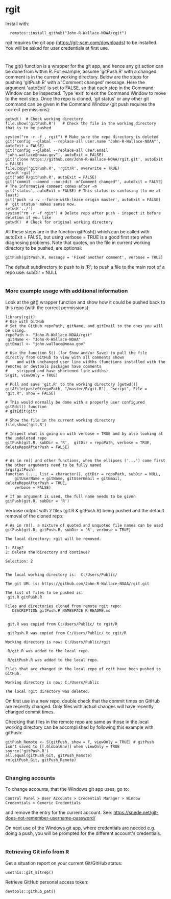 # rgit

Install with:

      remotes::install_github("John-R-Wallace-NOAA/rgit")

rgit requires the git app (https://git-scm.com/downloads) to be installed.  You will be asked for user credentials at first use.
#
The git() function is a wrapper for the git app, and hence any git action can be done from within R. For example, assume 'gitPush.R' with a changed comment is in the current working directory. Below are the steps for pushing 'gitPush.R' with a 'Comment changed' message. Here the argument 'autoExit' is set to FALSE, so that each step in the Command Window can be inspected. Type 'exit' to exit the Command Window to move to the next step. Once the repo is cloned, 'git status' or any other git command can be given in the Command Window (git push requires the correct permissions):

    getwd()  # Check working directory
    file.show('gitPush.R')   # Check the file in the working directory that is to be pushed 
    
    system("rm -r -f , rgit") # Make sure the repo directory is deleted
    git('config --global --replace-all user.name "John-R-Wallace-NOAA"', autoExit = FALSE)
    git('config --global --replace-all user.email "john.wallace@noaa.gov"', autoExit = FALSE)
    git('clone https://github.com/John-R-Wallace-NOAA/rgit.git', autoExit = FALSE)
    file.copy('gitPush.R', 'rgit/R', overwrite = TRUE)
    setwd('rgit')
    git('add R/gitPush.R', autoExit = FALSE)
    git('commit --amend --no-edit -m"Comment changed"', autoExit = FALSE) # The informative comment comes after -m
    git('status', autoExit = FALSE) # This status is confusing (to me at least)
    git('push -u -v --force-with-lease origin master', autoExit = FALSE)  # 'git status' makes sense now.  
    setwd('../')
    system("rm -r -f rgit") # Delete repo after push - inspect it before deletion if you like
    getwd()  # Check for original working directory
    
All these steps are in the function gitPush() which can be called with autoExit = FALSE, but using verbose = TRUE is a good first step when diagnosing problems. Note that quotes, on the file in current working directory to be pushed, are optional:

    gitPush(gitPush.R, message = 'Fixed another comment', verbose = TRUE)   
    
The default subdirectory to push to is 'R'; to push a file to the main root of a repo use: subDir = NULL

#
### More example usage with additional information

Look at the git() wrapper function and show how it could be pushed back to this repo (with the correct permissions):

    library(rgit)
    # Use with GitHub
    # Set the GitHub repoPath, gitName, and gitEmail to the ones you will be using.
    repoPath <- "John-R-Wallace-NOAA/rgit"
     gitName <- "John-R-Wallace-NOAA" 
    gitEmail <- "john.wallace@noaa.gov"

    # Use the function S() (for Show and/or Save) to pull the file directly from GitHub to view with all comments shown 
    #    and with unchanged user line widths (functions installed with the remotes or devtools packages have comments 
    #    stripped and have shortened line widths)
    S(git, viewOnly = TRUE) 
    
    # Pull and save 'git.R' to the working directory [getwd()] 
    gitAFile(paste0(repoPath, "/master/R/git.R"), "script", File = "git.R", show = FALSE)  
    
    # This would normally be done with a properly user configured gitEdit() function
    # gitEdit(git)
    
    # Show the file in the current working directory
    file.show('git.R')  
    
    # Inspect what is going on with verbose = TRUE and by also looking at the undeleted repo
    gitPush(git.R, subDir = 'R',  gitDir = repoPath, verbose = TRUE, deleteRepoAfterPush = FALSE) 
    
    
    # As in rm() and other functions, when the ellipses ('...') come first the other arguments need to be fully named
    args(gitPush)  
    function (..., list = character(), gitDir = repoPath, subDir = NULL, 
        gitUserName = gitName, gitUserEmail = gitEmail, deleteRepoAfterPush = TRUE, 
        verbose = FALSE) 
    
    # If an argument is used, the full name needs to be given
    gitPush(git.R, subDir = 'R') 
    
Verbose output with 2 files (git.R & gitPush.R) being pushed and the default removal of the cloned repo:
   
    # As in rm(), a mixture of quoted and unquoted file names can be used
    gitPush(git.R, gitPush.R, subDir = 'R', verbose = TRUE)  

    The local directory: rgit will be removed.
    
    1: Stop?
    2: Delete the directory and continue?
    
    Selection: 2
    
    
    The local working directory is:  C:/Users/Public/
    
    The git URL is: https://github.com/John-R-Wallace-NOAA/rgit.git
    
    The list of files to be pushed is:
     git.R gitPush.R
    
    Files and directories cloned from remote rgit repo:
       DESCRIPTION gitPush.R NAMESPACE R README.md 
    
    
     git.R was copied from C:/Users/Public/ to rgit/R 
    
     gitPush.R was copied from C:/Users/Public/ to rgit/R 
    
    Working directory is now: C:/Users/Public/rgit 
    
     R/git.R was added to the local repo.
    
     R/gitPush.R was added to the local repo.
    
    Files that are changed in the local repo of rgit have been pushed to GitHub.
    
    Working directory is now: C:/Users/Public 
    
    The local rgit directory was deleted.
    
On first use in a new repo, double check that the commit times on GitHub are recently changed.  Only files with actual changes will have recently changed commit times.

Checking that files in the remote repo are same as those in the local working directory can be accomplished by following this example with gitPush:

    gitPush_Remote <- S(gitPush, show = F, viewOnly = TRUE) # gitPush isn't saved to [[.GlobalEnv]] when viewOnly = TRUE 
    source('gitPush.R')
    all.equal(gitPush_Git, gitPush_Remote)
    rm(gitPush_Git, gitPush_Remote)

# 
### Changing accounts

To change accounts, that the Windows git app uses, go to:

    Control Panel > User Accounts > Credential Manager > Window Credentials > Generic Credentials

and remove the entry for the current account.  See:  https://snede.net/git-does-not-remember-username-password/

On next use of the Windows git app, where credentials are needed e.g. doing a push, you will be prompted for the different account's credentials.

#
### Retrieving Git info from R

Get a situation report on your current Git/GitHub status:

    usethis::git_sitrep()
    
Retrieve GitHub personal access token:

    devtools::github_pat()
   
   
    
    



